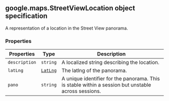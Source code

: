 <h2 id="StreetViewLocation">
google.maps.StreetViewLocation
object specification
</h2><p>A representation of a location in the Street View panorama.</p><h3>Properties</h3><table summary="interface StreetViewLocation - Properties" width="100%">
<thead>
<tr><th>Properties</th>
<th>Type</th>
<th>Description</th>
</tr></thead>
<tbody>
<tr>
<td><code>description</code></td>
<td><code>string</code></td>
<td>A localized string describing the location.</td>
</tr>
<tr>
<td><code>latLng</code></td>
<td><code><a href="#LatLng">LatLng</a></code></td>
<td>The latlng of the panorama.</td>
</tr>
<tr>
<td><code>pano</code></td>
<td><code>string</code></td>
<td>A unique identifier for the panorama. This is stable within a session but unstable across sessions.</td>
</tr>
</tbody>
</table>